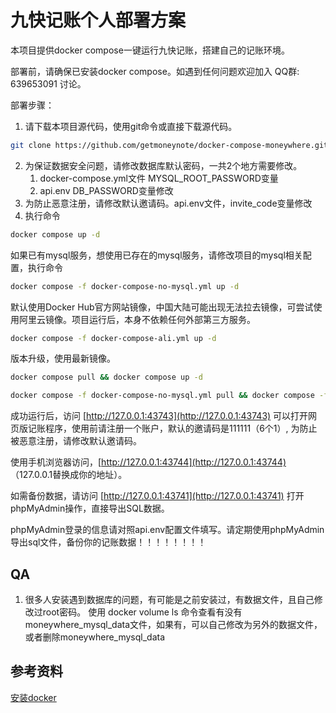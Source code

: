 # 九快记账个人部署方案

本项目提供docker compose一键运行九快记账，搭建自己的记账环境。

部署前，请确保已安装docker compose。如遇到任何问题欢迎加入 QQ群: 639653091 讨论。

部署步骤：
1. 请下载本项目源代码，使用git命令或直接下载源代码。

```sh
git clone https://github.com/getmoneynote/docker-compose-moneywhere.git && cd docker-compose-moneywhere
```

2. 为保证数据安全问题，请修改数据库默认密码，一共2个地方需要修改。
   1. docker-compose.yml文件 MYSQL_ROOT_PASSWORD变量
   2. api.env DB_PASSWORD变量修改
3. 为防止恶意注册，请修改默认邀请码。api.env文件，invite_code变量修改
4. 执行命令

```sh
docker compose up -d
```

如果已有mysql服务，想使用已存在的mysql服务，请修改项目的mysql相关配置，执行命令

```sh
docker compose -f docker-compose-no-mysql.yml up -d
```

默认使用Docker Hub官方网站镜像，中国大陆可能出现无法拉去镜像，可尝试使用阿里云镜像。项目运行后，本身不依赖任何外部第三方服务。

```sh
docker compose -f docker-compose-ali.yml up -d
```

版本升级，使用最新镜像。
```sh
docker compose pull && docker compose up -d
```
```sh
docker compose -f docker-compose-no-mysql.yml pull && docker compose -f docker-compose-no-mysql.yml up -d
```

成功运行后，访问 [http://127.0.0.1:43743](http://127.0.0.1:43743) 可以打开网页版记账程序，使用前请注册一个账户，默认的邀请码是111111（6个1）, 为防止被恶意注册，请修改默认邀请码。

使用手机浏览器访问，[http://127.0.0.1:43744](http://127.0.0.1:43744) （127.0.0.1替换成你的地址）。

如需备份数据，请访问 [http://127.0.0.1:43741](http://127.0.0.1:43741) 打开phpMyAdmin操作，直接导出SQL数据。

phpMyAdmin登录的信息请对照api.env配置文件填写。请定期使用phpMyAdmin导出sql文件，备份你的记账数据！！！！！！！！

## QA
1. 很多人安装遇到数据库的问题，有可能是之前安装过，有数据文件，且自己修改过root密码。 使用 docker volume ls 命令查看有没有moneywhere_mysql_data文件，如果有，可以自己修改为另外的数据文件，或者删除moneywhere_mysql_data

## 参考资料
[安装docker](https://www.digitalocean.com/community/tutorials/how-to-install-and-use-docker-on-centos-7)
